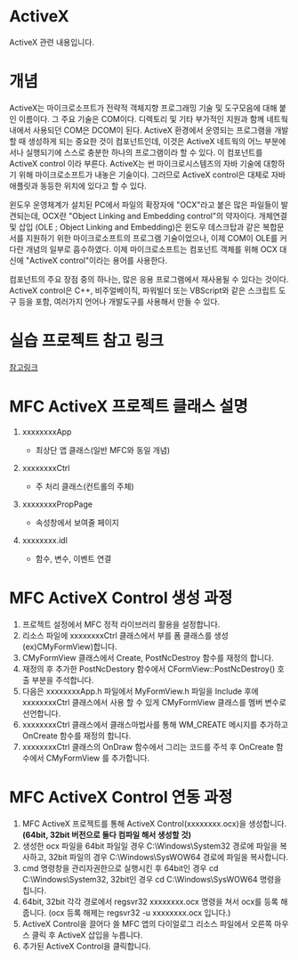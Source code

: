 # ActiveX
ActiveX 관련 내용입니다.

# 개념
ActiveX는 마이크로소프트가 전략적 객체지향 프로그래밍 기술 및 도구모음에 대해 붙인 이름이다. 그 주요 기술은 COM이다. 디렉토리 및 기타 부가적인 지원과 함께 네트웍 내에서 사용되던 COM은 DCOM이 된다. ActiveX 환경에서 운영되는 프로그램을 개발할 때 생성하게 되는 중요한 것이 컴포넌트인데, 이것은 ActiveX 네트웍의 어느 부분에서나 실행되기에 스스로 충분한 하나의 프로그램이라 할 수 있다. 이 컴포넌트를 ActiveX control 이라 부른다. ActiveX는 썬 마이크로시스템즈의 자바 기술에 대항하기 위해 마이크로소프트가 내놓은 기술이다. 그러므로 ActiveX control은 대체로 자바 애플릿과 동등한 위치에 있다고 할 수 있다.

윈도우 운영체계가 설치된 PC에서 파일의 확장자에 "OCX"라고 붙은 많은 파일들이 발견되는데, OCX란 "Object Linking and Embedding control"의 약자이다. 개체연결 및 삽입 (OLE ; Object Linking and Embedding)은 윈도우 데스크탑과 같은 복합문서를 지원하기 위한 마이크로소프트의 프로그램 기술이었으나, 이제 COM이 OLE를 커다란 개념의 일부로 흡수하였다. 이제 마이크로소프트는 컴포넌트 객체를 위해 OCX 대신에 "ActiveX control"이라는 용어를 사용한다.

컴포넌트의 주요 장점 중의 하나는, 많은 응용 프로그램에서 재사용될 수 있다는 것이다. ActiveX control은 C++, 비주얼베이직, 파워빌더 또는 VBScript와 같은 스크립트 도구 등을 포함, 여러가지 언어나 개발도구를 사용해서 만들 수 있다.

# 실습 프로젝트 참고 링크
[참고링크](https://soultomind.tistory.com/189)

# MFC ActiveX 프로젝트 클래스 설명
1. xxxxxxxxApp
    - 최상단 앱 클래스(일반 MFC와 동일 개념)

2. xxxxxxxxCtrl
    - 주 처리 클래스(컨트롤의 주체)

3. xxxxxxxxPropPage
    - 속성창에서 보여줄 페이지

4. xxxxxxxx.idl
    - 함수, 변수, 이벤트 연결


# MFC ActiveX Control 생성 과정
1. 프로젝트 설정에서 MFC 정적 라이브러리 활용을 설정합니다.
2. 리소스 파일에 xxxxxxxxCtrl 클래스에서 부를 폼 클래스를 생성(ex)CMyFormView)합니다.
3. CMyFormView 클래스에서 Create, PostNcDestroy 함수를 재정의 합니다.
4. 재정의 후 추가한 PostNcDestory 함수에서 CFormView::PostNcDestroy() 호출 부분을 주석합니다.
5. 다음은 xxxxxxxxApp.h 파일에서 MyFormView.h 파일을 Include 후에 xxxxxxxxCtrl 클래스에서 사용 할 수 있게 CMyFormView 클래스를 멤버 변수로 선언합니다.
6. xxxxxxxxCtrl 클래스에서 클래스마법사를 통해 WM_CREATE 메시지를 추가하고 OnCreate 함수를 재정의 합니다.
7. xxxxxxxxCtrl 클래스의 OnDraw 함수에서 그리는 코드를 주석 후 OnCreate 함수에서 CMyFormView 를 추가합니다.


# MFC ActiveX Control 연동 과정
1. MFC ActiveX 프로젝트를 통해 ActiveX Control(xxxxxxxx.ocx)을 생성합니다. **(64bit, 32bit 버전으로 둘다 컴파일 해서 생성할 것)**
2. 생성한 ocx 파일을 64bit 파일일 경우 C:\Windows\System32 경로에 파일을 복사하고, 32bit 파일의 경우 C:\Windows\SysWOW64 경로에 파일을 복사합니다.
3. cmd 명령창을 관리자권한으로 실행시킨 후 64bit인 경우 cd C:\Windows\System32, 32bit인 경우 cd C:\Windows\SysWOW64 명령을 칩니다.
4. 64bit, 32bit 각각 경로에서 regsvr32 xxxxxxxx.ocx 명령을 쳐서 ocx를 등록 해줍니다. (ocx 등록 해제는 regsvr32 -u xxxxxxxx.ocx 입니다.)
5. ActiveX Control을 끌어다 쓸 MFC 앱의 다이얼로그 리소스 파일에서 오른쪽 마우스 클릭 후 ActiveX 삽입을 누릅니다.
6. 추가된 ActiveX Control을 클릭합니다.
